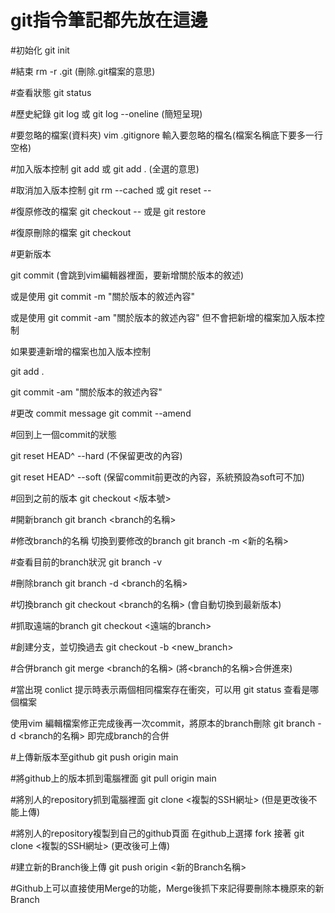 # git指令筆記都先放在這邊
#初始化 git init

#結束 rm -r .git (刪除.git檔案的意思)

#查看狀態 git status

#歷史紀錄 git log 或 git log --oneline (簡短呈現)

#要忽略的檔案(資料夾) vim .gitignore 輸入要忽略的檔名(檔案名稱底下要多一行空格)

#加入版本控制 git add <file> 或 git add . (全選的意思)

#取消加入版本控制 git rm --cached <file> 或 git reset -- <file>

#復原修改的檔案 git checkout -- <file> 或是 git restore <file>
  
#復原刪除的檔案 git checkout <file> 

#更新版本 
  

git commit (會跳到vim編輯器裡面，要新增關於版本的敘述) 
  

或是使用 git commit -m "關於版本的敘述內容"


或是使用 git commit -am "關於版本的敘述內容" 但不會把新增的檔案加入版本控制


如果要連新增的檔案也加入版本控制

git add .

git commit -am "關於版本的敘述內容"

#更改 commit message git commit --amend

#回到上一個commit的狀態 

git reset HEAD^ --hard (不保留更改的內容)

git reset HEAD^ --soft (保留commit前更改的內容，系統預設為soft可不加)

#回到之前的版本 git checkout <版本號>

#開新branch git branch <branch的名稱>

#修改branch的名稱 切換到要修改的branch  git branch -m <新的名稱>

#查看目前的branch狀況 git branch -v

#刪除branch git branch -d <branch的名稱>

#切換branch git checkout <branch的名稱> (會自動切換到最新版本)

#抓取遠端的branch git checkout <遠端的branch>

#創建分支，並切換過去 git checkout -b <new_branch>

#合併branch git merge <branch的名稱>   (將<branch的名稱>合併進來)

#當出現 conlict 提示時表示兩個相同檔案存在衝突，可以用 git status 查看是哪個檔案

使用vim 編輯檔案修正完成後再一次commit，將原本的branch刪除 git branch -d <branch的名稱> 即完成branch的合併

#上傳新版本至github git push origin main
  
#將github上的版本抓到電腦裡面 git pull origin main 

#將別人的repository抓到電腦裡面 git clone <複製的SSH網址> (但是更改後不能上傳)

#將別人的repository複製到自己的github頁面 在github上選擇 fork 接著 git clone <複製的SSH網址> (更改後可上傳)

#建立新的Branch後上傳 git push origin <新的Branch名稱>

#Github上可以直接使用Merge的功能，Merge後抓下來記得要刪除本機原來的新Branch









